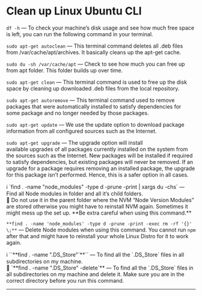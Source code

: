 # Clean up Linux Ubuntu CLI

`df -h` — To check your machine’s disk usage and see how much free space is left, you can run the following command in your terminal.

`sudo apt-get autoclean` — This terminal command deletes all .deb files from /var/cache/apt/archives. It basically cleans up the apt-get cache.

`sudo du -sh /var/cache/apt` — Check to see how much you can free up from apt folder. This folder builds up over time. 

`sudo apt-get clean` — This terminal command is used to free up the disk space by cleaning up downloaded .deb files from the local repository.

`sudo apt-get autoremove` — This terminal command used to remove packages that were automatically installed to satisfy dependencies for some package and no longer needed by those packages.

`sudo apt-get update` — We use the update option to download package information from all configured sources such as the Internet.

`sudo apt-get upgrade` — The upgrade option will install available upgrades of all packages currently installed on the system from the sources such as the Internet. New packages will be installed if required to satisfy dependencies, but existing packages will never be removed. If an upgrade for a package requires removing an installed package, the upgrade for this package isn’t performed. Hence, this is a safer option in all cases.

<aside>
ℹ️ `find . -name "node_modules" -type d -prune -print | xargs du -chs` — Find all Node modules in folder and all it’s child folders.
<br/>
<aside>
🚫 Do not use it in the parent folder where the NVM “Node Version Modules” are stored otherwise you might have to reinstall NVM again.  Sometimes it might mess up the set up. **Be extra careful when using this command.**

`**find . -name 'node_modules' -type d -prune -print -exec rm -rf '{}' \;**` — Delete Node modules when using this command. You cannot run `npm` after that and might have to reinstall your whole Linux Distro for it to work again. 

</aside>

</aside>

<aside>
ℹ️ ``**find . -name ".DS_Store"`**`` — To find all the `.DS_Store` files in all subdirectories on my machine.
<br/>
<aside>
🚫 `**find . -name ".DS_Store" -delete`** — To find all the `.DS_Store` files in all subdirectories on my machine and delete it. Make sure you are in the correct directory before you run this command.

</aside>

</aside>

---